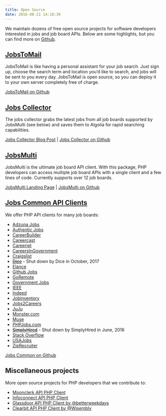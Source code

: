```yaml
---
title: Open Source
date: 2016-08-21 14:18:39
---
```


We maintain dozens of free open source projects for software developers interested in jobs and job board APIs. Below are some highlights, but you can find more on [Github](https://github.com/jobapis). 

## [JobsToMail](https://github.com/jobapis/jobs-to-mail)
JobsToMail is like having a personal assistant for your job search. Just sign up, choose the search term and location you’d like to search, and jobs will be sent to you every day. JobsToMail is open source, so you can deploy it to your own server completely free of charge.

[JobsToMail on Github](https://github.com/jobapis/jobs-to-mail)

## [Jobs Collector](https://github.com/jobapis/collector)
The jobs collector grabs the latest jobs from all job boards supported by JobsMulti (see below) and saves them to Algolia for rapid searching capabilities.

[Jobs Collector Blog Post](/2017/11/27/job-collector-open-sourced/) | [Jobs Collector on Github](https://github.com/jobapis/collector)

## [JobsMulti](https://github.com/jobapis/jobs-multi)
JobsMulti is the ultimate job board API client. With this package, PHP developers can access multiple job board APIs with a single client and a few lines of code. Currently supports over 12 job boards.

[JobsMulti Landing Page](/open-source/jobs-multi) | [JobsMulti on Github](https://github.com/jobapis/jobs-multi)

## [Jobs Common API Clients](https://github.com/jobapis/jobs-common)
We offer PHP API clients for many job boards:

- [Adzuna Jobs](/open-source/adzuna)
- [Authentic Jobs](/open-source/authentic)
- [CareerBuilder](/open-source/careerbuilder)
- [Careercast](/open-source/careercast)
- [Careerjet](/open-source/careerjet)
- [CareersInGovernment](/open-source/careersingov)
- [Craigslist](/open-source/craigslist)
- ~~[Dice](/open-source/dice)~~ - Shut down by Dice in October, 2017
- [Elance](/open-source/elance)
- [Github Jobs](/open-source/github)
- [GoRemote](/open-source/goremote)
- [Government Jobs](/open-source/govt)
- [IEEE](/open-source/ieee)
- [Indeed](/open-source/indeed)
- [Jobinventory](/open-source/jobinventory)
- [Jobs2Careers](/open-source/jobs2careers)
- [JuJu](/open-source/juju)
- [Monster.com](/open-source/monster)
- [Muse](/open-source/muse)
- [PHPJobs.com](/open-source/phpjobs)
- ~~[SimplyHired](/open-source/simplyhired)~~ - Shut down by SimplyHired in June, 2016
- [Stack Overflow](/open-source/stackoverflow)
- [USAJobs](/open-source/usajobs)
- [ZipRecruiter](/open-source/ziprecruiter)

[Jobs Common on Github](https://github.com/jobapis/jobs-common)

## Miscellaneous projects
More open source projects for PHP developers that we contribute to:
- [Moonclerk API PHP Client](https://github.com/jobapis/moonclerk-php)
- [Infoconnect API PHP Client](https://github.com/jobapis/infoconnect-php-client)
- [Glassdoor API PHP Client by @betterweekdays](https://github.com/betterweekdays/glassdoor)
- [Clearbit API PHP Client by @Wisembly](https://github.com/Wisembly/clearbit-php)
